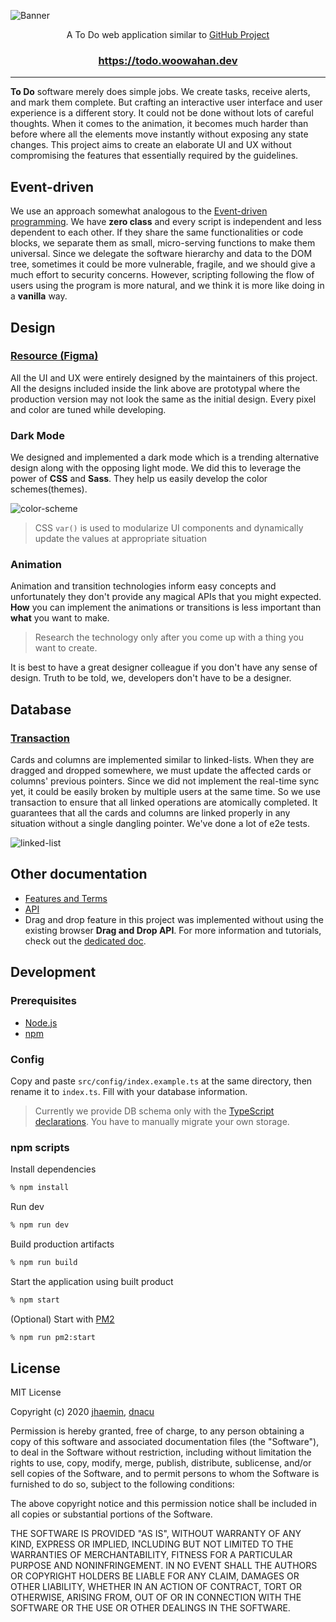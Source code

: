 ![Banner](https://user-images.githubusercontent.com/19797697/88070955-3ad4e400-cbae-11ea-886a-d0c93c2eb092.gif)

<p align="center">A To Do web application similar to <a href="https://github.com/features/project-management">GitHub Project</a></p>

<h3 align="center">
  <a href="https://todo.woowahan.dev">https://todo.woowahan.dev</a>
</h3>

---

**To Do** software merely does simple jobs. We create tasks, receive alerts, and mark them complete. But crafting an interactive user interface and user experience is a different story. It could not be done without lots of careful thoughts. When it comes to the animation, it becomes much harder than before where all the elements move instantly without exposing any state changes. This project aims to create an elaborate UI and UX without compromising the features that essentially required by the guidelines.

## Event-driven

We use an approach somewhat analogous to the [Event-driven programming](https://en.wikipedia.org/wiki/Event-driven_programming). We have **zero class** and every script is independent and less dependent to each other. If they share the same functionalities or code blocks, we separate them as small, micro-serving functions to make them universal. Since we delegate the software hierarchy and data to the DOM tree, sometimes it could be more vulnerable, fragile, and we should give a much effort to security concerns. However, scripting following the flow of users using the program is more natural, and we think it is more like doing in a **vanilla** way.

## Design

### [Resource (Figma)](https://www.figma.com/file/MXVVUZmgoY4NPO2BO0nfLq/%EC%9A%B0%EC%95%84%ED%95%9C-%ED%85%8C%ED%81%AC%EC%BA%A0%ED%94%84?node-id=60%3A0)

All the UI and UX were entirely designed by the maintainers of this project. All the designs included inside the link above are prototypal where the production version may not look the same as the initial design. Every pixel and color are tuned while developing.

### Dark Mode

We designed and implemented a dark mode which is a trending alternative design along with the opposing light mode. We did this to leverage the power of **CSS** and **Sass**. They help us easily develop the color schemes(themes).

![color-scheme](https://user-images.githubusercontent.com/19797697/88361089-dc2c8780-cdb2-11ea-848c-71199be978a8.png)

> CSS `var()` is used to modularize UI components and dynamically update the values at appropriate situation

### Animation

Animation and transition technologies inform easy concepts and unfortunately they don't provide any magical APIs that you might expected. **How** you can implement the animations or transitions is less important than **what** you want to make.

> Research the technology only after you come up with a thing you want to create.

It is best to have a great designer colleague if you don't have any sense of design. Truth to be told, we, developers don't have to be a designer.

## Database

### [Transaction](https://www.tutorialspoint.com/mysql/mysql-transactions)

Cards and columns are implemented similar to linked-lists. When they are dragged and dropped somewhere, we must update the affected cards or columns' previous pointers. Since we did not implement the real-time sync yet, it could be easily broken by multiple users at the same time. So we use transaction to ensure that all linked operations are atomically completed. It guarantees that all the cards and columns are linked properly in any situation without a single dangling pointer. We've done a lot of e2e tests.

![linked-list](https://user-images.githubusercontent.com/19797697/88360969-793af080-cdb2-11ea-9fe9-33ffc8c58316.png)

## Other documentation

- [Features and Terms](https://github.com/woowa-techcamp-2020/todo-14/issues/2)
- [API](https://github.com/woowa-techcamp-2020/todo-14/issues/13)
- Drag and drop feature in this project was implemented without using the existing browser **Drag and Drop API**. For more information and tutorials, check out the [dedicated doc](./doc/Drag-and-Drop-with-Animation.md).

## Development

### Prerequisites

- [Node.js](https://nodejs.org/)
- [npm](https://www.npmjs.com/)

### Config

Copy and paste `src/config/index.example.ts` at the same directory, then rename it to `index.ts`. Fill with your database information.

> Currently we provide DB schema only with the [TypeScript declarations](https://github.com/woowa-techcamp-2020/todo-14/tree/main/src/types/schema). You have to manually migrate your own storage.

### npm scripts

Install dependencies

```zsh
% npm install
```

Run dev

```zsh
% npm run dev
```

Build production artifacts

```zsh
% npm run build
```

Start the application using built product

```zsh
% npm start
```

(Optional) Start with [PM2](https://pm2.keymetrics.io/)

```zsh
% npm run pm2:start
```

## License

MIT License

Copyright (c) 2020 [jhaemin](https://github.com/jhaemin), [dnacu](https://github.com/dnacu)

Permission is hereby granted, free of charge, to any person obtaining a copy
of this software and associated documentation files (the "Software"), to deal
in the Software without restriction, including without limitation the rights
to use, copy, modify, merge, publish, distribute, sublicense, and/or sell
copies of the Software, and to permit persons to whom the Software is
furnished to do so, subject to the following conditions:

The above copyright notice and this permission notice shall be included in all
copies or substantial portions of the Software.

THE SOFTWARE IS PROVIDED "AS IS", WITHOUT WARRANTY OF ANY KIND, EXPRESS OR
IMPLIED, INCLUDING BUT NOT LIMITED TO THE WARRANTIES OF MERCHANTABILITY,
FITNESS FOR A PARTICULAR PURPOSE AND NONINFRINGEMENT. IN NO EVENT SHALL THE
AUTHORS OR COPYRIGHT HOLDERS BE LIABLE FOR ANY CLAIM, DAMAGES OR OTHER
LIABILITY, WHETHER IN AN ACTION OF CONTRACT, TORT OR OTHERWISE, ARISING FROM,
OUT OF OR IN CONNECTION WITH THE SOFTWARE OR THE USE OR OTHER DEALINGS IN THE
SOFTWARE.
